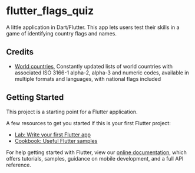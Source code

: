 # flutter_flags_quiz

A little application in Dart/Flutter. This app lets users test their skills in a game of identifying country flags and names.

## Credits

- [World countries](https://github.com/stefangabos/world_countries), Constantly updated lists of world countries with associated ISO 3166-1 alpha-2, alpha-3 and numeric codes, available in multiple formats and languages, with national flags included

## Getting Started

This project is a starting point for a Flutter application.

A few resources to get you started if this is your first Flutter project:

- [Lab: Write your first Flutter app](https://flutter.dev/docs/get-started/codelab)
- [Cookbook: Useful Flutter samples](https://flutter.dev/docs/cookbook)

For help getting started with Flutter, view our
[online documentation](https://flutter.dev/docs), which offers tutorials,
samples, guidance on mobile development, and a full API reference.
